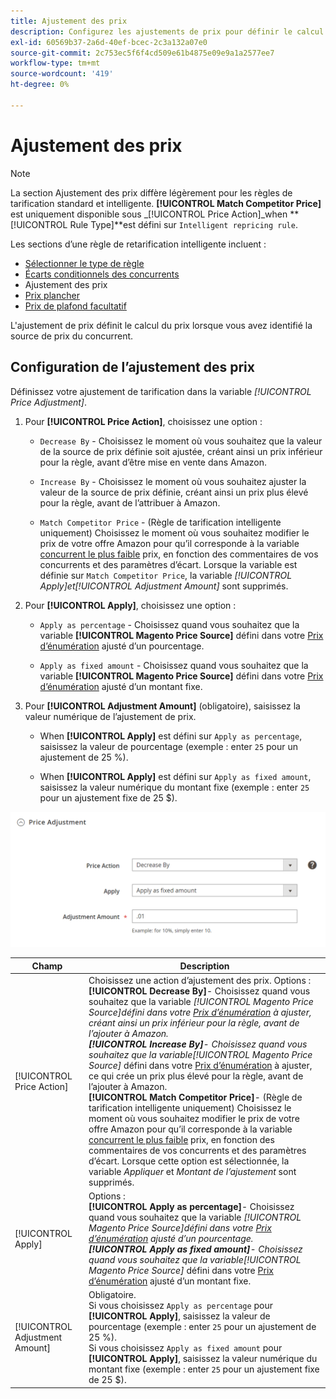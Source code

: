 ```yaml
---
title: Ajustement des prix
description: Configurez les ajustements de prix pour définir le calcul des prix lorsque vous avez identifié la source de prix du concurrent Amazon.
exl-id: 60569b37-2a6d-40ef-bcec-2c3a132a07e0
source-git-commit: 2c753ec5f6f4cd509e61b4875e09e9a1a2577ee7
workflow-type: tm+mt
source-wordcount: '419'
ht-degree: 0%

---
```


# Ajustement des prix

>[!NOTE]
>
>La section Ajustement des prix diffère légèrement pour les règles de tarification standard et intelligente. **[!UICONTROL Match Competitor Price]** est uniquement disponible sous _[!UICONTROL Price Action]_when **[!UICONTROL Rule Type]**est défini sur `Intelligent repricing rule`.

Les sections d’une règle de retarification intelligente incluent :

- [Sélectionner le type de règle](./intelligent-repricing-rules.md)
- [Écarts conditionnels des concurrents](./competitor-conditional-variances.md)
- Ajustement des prix
- [Prix plancher](./floor-price.md)
- [Prix de plafond facultatif](./optional-ceiling-price.md)

L&#39;ajustement de prix définit le calcul du prix lorsque vous avez identifié la source de prix du concurrent.

## Configuration de l’ajustement des prix

Définissez votre ajustement de tarification dans la variable _[!UICONTROL Price Adjustment]_.

1. Pour **[!UICONTROL Price Action]**, choisissez une option :

   - `Decrease By` - Choisissez le moment où vous souhaitez que la valeur de la source de prix définie soit ajustée, créant ainsi un prix inférieur pour la règle, avant d’être mise en vente dans Amazon.

   - `Increase By` - Choisissez le moment où vous souhaitez ajuster la valeur de la source de prix définie, créant ainsi un prix plus élevé pour la règle, avant de l’attribuer à Amazon.

   - `Match Competitor Price` - (Règle de tarification intelligente uniquement) Choisissez le moment où vous souhaitez modifier le prix de votre offre Amazon pour qu’il corresponde à la variable [concurrent le plus faible](./lowest-competitor-pricing.md) prix, en fonction des commentaires de vos concurrents et des paramètres d’écart. Lorsque la variable est définie sur `Match Competitor Price`, la variable _[!UICONTROL Apply]_et_[!UICONTROL Adjustment Amount]_ sont supprimés.

1. Pour **[!UICONTROL Apply]**, choisissez une option :

   - `Apply as percentage` - Choisissez quand vous souhaitez que la variable **[!UICONTROL Magento Price Source]** défini dans votre [Prix d’énumération](./listing-price.md) ajusté d’un pourcentage.

   - `Apply as fixed amount` - Choisissez quand vous souhaitez que la variable **[!UICONTROL Magento Price Source]** défini dans votre [Prix d’énumération](./listing-price.md) ajusté d’un montant fixe.

1. Pour **[!UICONTROL Adjustment Amount]** (obligatoire), saisissez la valeur numérique de l’ajustement de prix.

   - When **[!UICONTROL Apply]** est défini sur `Apply as percentage`, saisissez la valeur de pourcentage (exemple : enter `25` pour un ajustement de 25 %).

   - When **[!UICONTROL Apply]** est défini sur `Apply as fixed amount`, saisissez la valeur numérique du montant fixe (exemple : enter `25` pour un ajustement fixe de 25 $).

![Règle de retarification intelligente - ajustement des prix](assets/amazon-price-adjustment.png)

| Champ | Description |
|---|---|
| [!UICONTROL Price Action] | Choisissez une action d’ajustement des prix. Options :<br>**[!UICONTROL Decrease By]**- Choisissez quand vous souhaitez que la variable _[!UICONTROL Magento Price Source]_défini dans votre [Prix d’énumération](./listing-price.md) à ajuster, créant ainsi un prix inférieur pour la règle, avant de l’ajouter à Amazon.<br>**[!UICONTROL Increase By]**- Choisissez quand vous souhaitez que la variable_[!UICONTROL Magento Price Source]_ défini dans votre [Prix d’énumération](./listing-price.md) à ajuster, ce qui crée un prix plus élevé pour la règle, avant de l’ajouter à Amazon.<br>**[!UICONTROL Match Competitor Price]**- (Règle de tarification intelligente uniquement) Choisissez le moment où vous souhaitez modifier le prix de votre offre Amazon pour qu’il corresponde à la variable [concurrent le plus faible](./lowest-competitor-pricing.md) prix, en fonction des commentaires de vos concurrents et des paramètres d’écart. Lorsque cette option est sélectionnée, la variable _Appliquer_ et _Montant de l’ajustement_ sont supprimés. |
| [!UICONTROL Apply] | Options :<br>**[!UICONTROL Apply as percentage]**- Choisissez quand vous souhaitez que la variable _[!UICONTROL Magento Price Source]_défini dans votre [Prix d’énumération](./listing-price.md) ajusté d’un pourcentage.<br>**[!UICONTROL Apply as fixed amount]**- Choisissez quand vous souhaitez que la variable_[!UICONTROL Magento Price Source]_ défini dans votre [Prix d’énumération](./listing-price.md) ajusté d’un montant fixe. |
| [!UICONTROL Adjustment Amount] | Obligatoire.<br>Si vous choisissez `Apply as percentage` pour **[!UICONTROL Apply]**, saisissez la valeur de pourcentage (exemple : enter `25` pour un ajustement de 25 %).<br>Si vous choisissez `Apply as fixed amount` pour **[!UICONTROL Apply]**, saisissez la valeur numérique du montant fixe (exemple : enter `25` pour un ajustement fixe de 25 $). |
